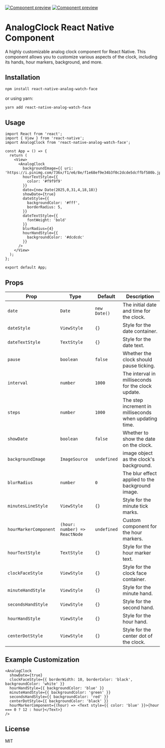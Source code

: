 [![Component preview](https://i.imgur.com/ftY108r.png)](https://i.imgur.com/ftY108r.png) [![Component preview](https://i.imgur.com/oqyxfRc.png)](https://i.imgur.com/oqyxfRc.png)


# AnalogClock React Native Component


A highly customizable analog clock component for React Native. This component allows you to customize various aspects of the clock, including its hands, hour markers, background, and more.

## Installation

```sh
npm install react-native-analog-watch-face
```

or using yarn:

```sh
yarn add react-native-analog-watch-face
```

## Usage

```tsx
import React from 'react';
import { View } from 'react-native';
import AnalogClock from 'react-native-analog-watch-face';

const App = () => {
  return (
    <View>
      <AnalogClock
        backgroundImage={{ uri: 'https://i.pinimg.com/736x/f1/e6/8e/f1e68ef9e34b3f0c2dcde5dcffbf580b.jpg'}}
        hourTextStyle={{
          color: '#f9f9f9'
        }}
        date={new Date(2025,0,31,4,18,18)}
        showDate={true}
        dateStyle={{
          backgroundColor: '#fff',
          borderRadius: 5,
        }}
        dateTextStyle={{
          fontWeight: 'bold'
        }}
        blurRadius={4}
        hourHandStyle={{
          backgroundColor: '#dcdcdc'
        }}
      />
    </View>
  );
};

export default App;
```

## Props

| Prop | Type | Default | Description |
|------|------|---------|-------------|
| `date` | `Date` | `new Date()` | The initial date and time for the clock. |
| `dateStyle` | `ViewStyle` | `{}` | Style for the date container. |
| `dateTextStyle` | `TextStyle` | `{}` | Style for the date text. |
| `pause` | `boolean` | `false` | Whether the clock should pause ticking. |
| `interval` | `number` | `1000` | The interval in milliseconds for the clock update. |
| `steps` | `number` | `1000` | The step increment in milliseconds when updating time. |
| `showDate` | `boolean` | `false` | Whether to show the date on the clock. |
| `backgroundImage` | `ImageSource` | `undefined` | image object as the clock's background. |
| `blurRadius` | `number` | `0` | The blur effect applied to the background image. |
| `minutesLineStyle` | `ViewStyle` | `{}` | Style for the minute tick marks. |
| `hourMarkerComponent` | `(hour: number) => ReactNode` | `undefined` | Custom component for the hour markers. |
| `hourTextStyle` | `TextStyle` | `{}` | Style for the hour marker text. |
| `clockFaceStyle` | `ViewStyle` | `{}` | Style for the clock face container. |
| `minuteHandStyle` | `ViewStyle` | `{}` | Style for the minute hand. |
| `secondsHandStyle` | `ViewStyle` | `{}` | Style for the second hand. |
| `hourHandStyle` | `ViewStyle` | `{}` | Style for the hour hand. |
| `centerDotStyle` | `ViewStyle` | `{}` | Style for the center dot of the clock. |

## Example Customization

```tsx
<AnalogClock
  showDate={true}
  clockFaceStyle={{ borderWidth: 10, borderColor: 'black', backgroundColor: 'white' }}
  hourHandStyle={{ backgroundColor: 'blue' }}
  minuteHandStyle={{ backgroundColor: 'green' }}
  secondsHandStyle={{ backgroundColor: 'red' }}
  centerDotStyle={{ backgroundColor: 'black' }}
  hourMarkerComponent={(hour) => <Text style={{ color: 'blue' }}>{hour === 0 ? 12 : hour}</Text>}
/>
```

## License

MIT

